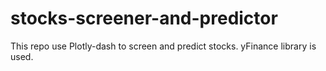 # stocks-screener-and-predictor
This repo use Plotly-dash to screen and predict stocks. yFinance library is used.
